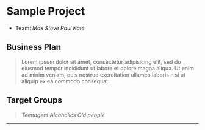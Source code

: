 
# Sample Project
* Team: *Max* *Steve* *Paul* *Kate*

## Business Plan
> Lorem ipsum dolor sit amet, consectetur adipisicing elit, sed do eiusmod tempor incididunt ut labore et dolore magna aliqua. Ut enim ad minim veniam, quis nostrud exercitation ullamco laboris nisi ut aliquip ex ea commodo consequat.

## Target Groups
> *Teenagers* *Alcoholics* *Old people*

---
